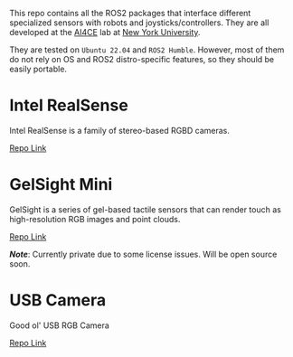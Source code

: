 This repo contains all the ROS2 packages that interface different specialized sensors with robots and joysticks/controllers. They are all developed at the [AI4CE](https://ai4ce.github.io/) lab at [New York University](https://www.nyu.edu/).


They are tested on `Ubuntu 22.04` and `ROS2 Humble`. However, most of them do not rely on OS and ROS2 distro-specific features, so they should be easily portable.


# Intel RealSense
Intel RealSense is a family of stereo-based RGBD cameras.


[Repo Link](https://github.com/ai4ce/realsense_ROS2_interface)


# GelSight Mini
GelSight is a series of gel-based tactile sensors that can render touch as high-resolution RGB images and point clouds.

[Repo Link](https://github.com/ai4ce/gelsight_ROS2_interface)

***Note***: Currently private due to some license issues. Will be open source soon.


# USB Camera
 Good ol' USB RGB Camera

 [Repo Link](https://github.com/ai4ce/usbcam_ROS2_interface)